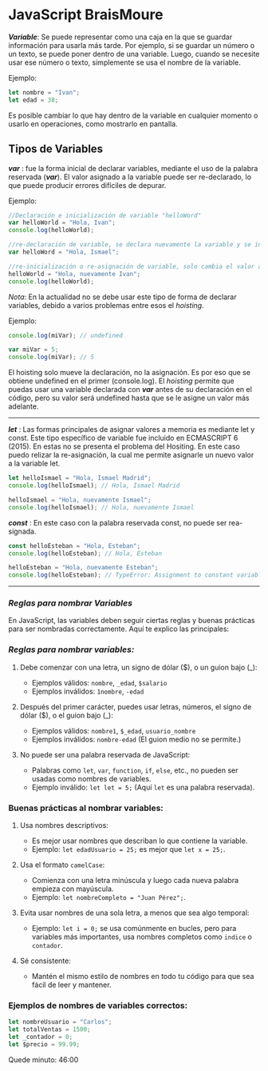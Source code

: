 # JavaScript BraisMoure

**_Variable_**: Se puede representar como una caja en la que se guardar información para usarla más tarde. Por ejemplo, si se guardar un número o un texto, se puede poner dentro de una variable. Luego, cuando se necesite usar ese número o texto, simplemente se usa el nombre de la variable.

Ejemplo:

```js
let nombre = "Ivan";
let edad = 38;
```

Es posible cambiar lo que hay dentro de la variable en cualquier momento o usarlo en operaciones, como mostrarlo en pantalla.

## Tipos de Variables

**_var_** : fue la forma inicial de declarar variables, mediante el uso de la palabra reservada (_**var**_). El valor asignado a la variable puede ser re-declarado, lo que puede producir errores difíciles de depurar. 

Ejemplo:

```js
//Declaración e inicialización de variable "helloWord"
var helloWorld = "Hola, Ivan"; 
console.log(helloWorld);

//re-declaración de variable, se declara nuevamente la variable y se inicializa con un nuevo valor
var helloWord = "Hola, Ismael"; 

//re-inicialización o re-asignación de variable, solo cambia el valor asignado a la variable. 
helloWorld = "Hola, nuevamente Ivan"; 
console.log(helloWorld);
```

_Nota_: En la actualidad no se debe usar este tipo de forma de declarar variables, debido a varios problemas entre esos el _hoisting_.

Ejemplo:

```js
console.log(miVar); // undefined

var miVar = 5;
console.log(miVar); // 5
```

El hoisting solo mueve la declaración, no la asignación. Es por eso que se obtiene undefined en el primer (console.log). El _hoisting_ permite que puedas usar una variable declarada con **_var_** antes de su declaración en el código, pero su valor será undefined hasta que se le asigne un valor más adelante.

---

**_let_** : Las formas principales de asignar valores a memoria es mediante let y const. Este tipo específico de variable fue incluido en ECMASCRIPT 6 (2015). En estas no se presenta el problema del Hositing. En este caso puedo relizar la re-asignación, la cual me permite asignarle un nuevo valor a la variable let.

```js
let helloIsmael = "Hola, Ismael Madrid";
console.log(helloIsmael); // Hola, Ismael Madrid

helloIsmael = "Hola, nuevamente Ismael";
console.log(helloIsmael); // Hola, nuevamente Ismael
```


**_const_** : En este caso con la palabra reservada const, no puede ser rea-signada. 

```js
const helloEsteban = "Hola, Esteban";
console.log(helloEsteban); // Hola, Esteban

helloEsteban = "Hola, nuevamente Esteban";
console.log(helloEsteban); // TypeError: Assignment to constant variable.
```

---

### _Reglas para nombrar Variables_

En JavaScript, las variables deben seguir ciertas reglas y buenas prácticas para ser nombradas correctamente. Aquí te explico las principales:

### _Reglas para nombrar variables:_

1. Debe comenzar con una letra, un signo de dólar ($), o un guion bajo (\_):

   - Ejemplos válidos: `nombre`, `_edad`, `$salario`
   - Ejemplos inválidos: `1nombre`, `-edad`

1. Después del primer carácter, puedes usar letras, números, el signo de dólar ($), o el guion bajo (\_):

   - Ejemplos válidos: `nombre1`, `$_edad`, `usuario_nombre`
   - Ejemplos inválidos: `nombre-edad` (El guion medio no se permite.)

1. No puede ser una palabra reservada de JavaScript:
   - Palabras como `let`, `var`, `function`, `if`, `else`, etc., no pueden ser usadas como nombres de variables.
   - Ejemplo inválido: `let let = 5;` (Aquí `let` es una palabra reservada).

### Buenas prácticas al nombrar variables:

1. Usa nombres descriptivos:

   - Es mejor usar nombres que describan lo que contiene la variable.
   - Ejemplo: `let edadUsuario = 25;` es mejor que `let x = 25;`.

2. Usa el formato `camelCase`:

   - Comienza con una letra minúscula y luego cada nueva palabra empieza con mayúscula.
   - Ejemplo: `let nombreCompleto = "Juan Pérez";`.

3. Evita usar nombres de una sola letra, a menos que sea algo temporal:

   - Ejemplo: `let i = 0;` se usa comúnmente en bucles, pero para variables más importantes, usa nombres completos como `indice` o `contador`.

4. Sé consistente:

   - Mantén el mismo estilo de nombres en todo tu código para que sea fácil de leer y mantener.

### Ejemplos de nombres de variables correctos:

```javascript
let nombreUsuario = "Carlos";
let totalVentas = 1500;
let _contador = 0;
let $precio = 99.99;
```

Quede minuto: 46:00



